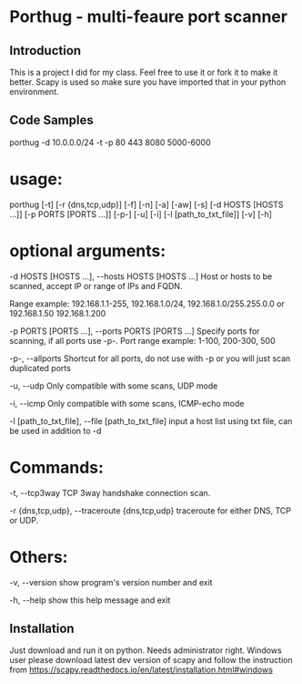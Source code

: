 # Porthug - multi-feaure port scanner

## Introduction

This is a project I did for my class. Feel free to use it or fork it to make it better. Scapy is used so make sure you have imported that in your python environment. 

## Code Samples
porthug -d 10.0.0.0/24 -t -p 80 443 8080 5000-6000
<h1>usage:</h1> </p>porthug [-t] [-r {dns,tcp,udp}] [-f] [-n] [-a] [-aw] [-s] [-d HOSTS [HOSTS ...]] [-p PORTS [PORTS ...]] [-p-]
               [-u] [-i] [-l [path_to_txt_file]] [-v] [-h]
</p>
<h1>optional arguments:</h1></p>
  -d HOSTS [HOSTS ...], --hosts HOSTS [HOSTS ...]
                        Host or hosts to be scanned, accept IP or range of IPs and FQDN. </p>Range example:
                        192.168.1.1-255, 192.168.1.0/24, 192.168.1.0/255.255.0.0 or 192.168.1.50 192.168.1.200</p>
  -p PORTS [PORTS ...], --ports PORTS [PORTS ...]
                        Specify ports for scanning, if all ports use -p-. Port range example: 1-100, 200-300, 500</p>
  -p-, --allports       Shortcut for all ports, do not use with -p or you will just scan duplicated ports</p>
  -u, --udp             Only compatible with some scans, UDP mode</p>
  -i, --icmp            Only compatible with some scans, ICMP-echo mode</p>
  -l [path_to_txt_file], --file [path_to_txt_file]
                        input a host list using txt file, can be used in addition to -d</p>

<h1>Commands:</h1></p>
  -t, --tcp3way         TCP 3way handshake connection scan.</p>
  -r {dns,tcp,udp}, --traceroute {dns,tcp,udp}
                        traceroute for either DNS, TCP or UDP.</p>

<h1>Others:</h1></p>
  -v, --version         show program's version number and exit</p>
  -h, --help            show this help message and exit</p>


## Installation

Just download and run it on python. Needs administrator right. Windows user please download latest dev version of scapy and follow the instruction from https://scapy.readthedocs.io/en/latest/installation.html#windows
